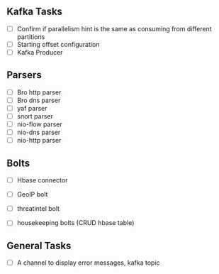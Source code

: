 ## Kafka Tasks
- [ ] Confirm if parallelism hint is the same as consuming from different partitions
- [ ] Starting offset configuration
- [ ] Kafka Producer

## Parsers
- [ ] Bro http parser
- [ ] Bro dns parser
- [ ] yaf parser
- [ ] snort parser
- [ ] nio-flow parser
- [ ] nio-dns parser
- [ ] nio-http parser

## Bolts
- [ ] Hbase connector
- [ ] GeoIP bolt
- [ ] threatintel bolt
- [ ] housekeeping bolts (CRUD hbase table)


## General Tasks
- [ ] A channel to display error messages, kafka topic

